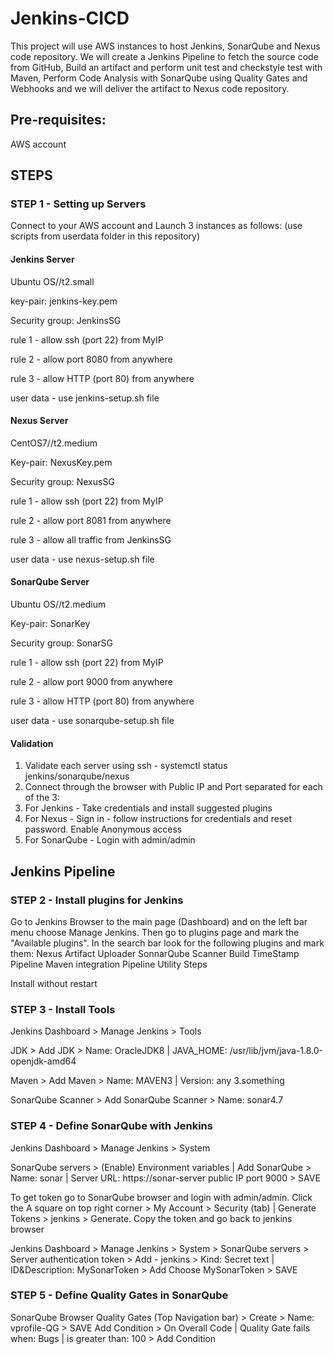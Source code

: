 # Jenkins-CICD
This project will use AWS instances to host Jenkins, SonarQube and Nexus code repository.
We will create a Jenkins Pipeline to fetch the source code from GitHub,
Build an artifact and perform unit test and checkstyle test with Maven,
Perform Code Analysis with SonarQube using Quality Gates and Webhooks
and we will deliver the artifact to Nexus code repository.

## Pre-requisites:
AWS account


## STEPS

### STEP 1 - Setting up Servers

Connect to your AWS account and Launch 3 instances as follows:
(use scripts from userdata folder in this repository)
#### Jenkins Server
Ubuntu OS//t2.small

key-pair: jenkins-key.pem

Security group: JenkinsSG

rule 1 - allow ssh (port 22) from MyIP

rule 2 - allow port 8080 from anywhere

rule 3 - allow HTTP (port 80) from anywhere

user data - use jenkins-setup.sh file

#### Nexus Server
CentOS7//t2.medium

Key-pair: NexusKey.pem

Security group: NexusSG

rule 1 - allow ssh (port 22) from MyIP

rule 2 - allow port 8081 from anywhere

rule 3 - allow all traffic from JenkinsSG

user data - use nexus-setup.sh file

#### SonarQube Server
Ubuntu OS//t2.medium

Key-pair: SonarKey

Security group: SonarSG

rule 1 - allow ssh (port 22) from MyIP

rule 2 - allow port 9000 from anywhere

rule 3 - allow HTTP (port 80) from anywhere

user data - use sonarqube-setup.sh file

#### Validation
1. Validate each server using ssh - systemctl status jenkins/sonarqube/nexus
2. Connect through the browser with Public IP and Port separated for each of the 3:
3. For Jenkins - Take credentials and install suggested plugins
4. For Nexus - Sign in - follow instructions for credentials and reset password. Enable Anonymous access
5. For SonarQube - Login with admin/admin

## Jenkins Pipeline
### STEP 2 - Install plugins for Jenkins
Go to Jenkins Browser to the main page (Dashboard) and on the left bar menu choose Manage Jenkins.
Then go to plugins page and mark the "Available plugins". In the search bar look for the following plugins and mark them:
Nexus Artifact Uploader
SonnarQube Scanner
Build TimeStamp
Pipeline Maven integration
Pipeline Utility Steps

Install without restart

### STEP 3 - Install Tools
Jenkins Dashboard > Manage Jenkins > Tools

JDK > Add JDK > Name: OracleJDK8 | JAVA_HOME: /usr/lib/jvm/java-1.8.0-openjdk-amd64

Maven > Add Maven > Name: MAVEN3 | Version: any 3.something

SonarQube Scanner > Add SonarQube Scanner > Name: sonar4.7

<SAVE>

### STEP 4 - Define SonarQube with Jenkins
Jenkins Dashboard > Manage Jenkins > System

SonarQube servers > (Enable) Environment variables | Add SonarQube > Name: sonar | Server URL: https://sonar-server public IP port 9000 > SAVE

To get token go to SonarQube browser and login with admin/admin. Click the A square on top right corner > My Account > Security (tab) | Generate Tokens > jenkins > Generate.
Copy the token and go back to jenkins browser

Jenkins Dashboard > Manage Jenkins > System > SonarQube servers > Server authentication token > Add - jenkins > Kind: Secret text | ID&Description: MySonarToken > Add
Choose MySonarToken > SAVE

### STEP 5 - Define Quality Gates in SonarQube
SonarQube Browser
Quality Gates (Top Navigation bar) > Create > Name: vprofile-QG > SAVE
Add Condition > On Overall Code | Quality Gate fails when: Bugs | is greater than: 100 > Add Condition

